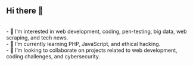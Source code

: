  <H2>Hi there 👋</H2>
 <br>
- 👀 I’m interested in web development, coding, pen-testing, big data, web scraping, and tech news.<br>
- 🌱 I’m currently learning PHP, JavaScript, and ethical hacking.<br>
- 💞️ I’m looking to collaborate on projects related to web development, coding challenges, and cybersecurity.<br>

<!---
MKOBytes/MKOBytes is a ✨ special ✨ repository because its `README.md` (this file) appears on your GitHub profile.
You can click the Preview link to take a look at your changes.
--->
